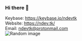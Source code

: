 ### Hi there 👋
Keybase: https://keybase.io/ndevtk  
Website: https://ndev.tk/  
Email: ndevtk@protonmail.com  
![Random image](https://imgapi.ndev.workers.dev/?subject=abstract%20art)
